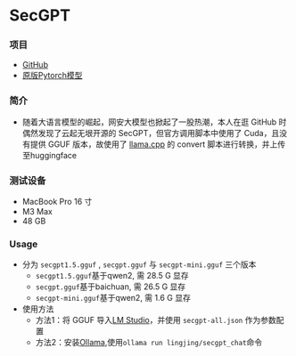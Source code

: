 # SecGPT
### **项目**
- [GitHub](https://github.com/Clouditera/SecGPT)
- [原版Pytorch模型](https://huggingface.co/clouditera/secgpt)
### **简介**
- 随着大语言模型的崛起，网安大模型也掀起了一股热潮，本人在逛 GitHub 时偶然发现了云起无垠开源的 SecGPT，但官方调用脚本中使用了 Cuda，且没有提供 GGUF 版本，故使用了 [llama.cpp](https://github.com/ggerganov/llama.cpp) 的 convert 脚本进行转换，并上传至huggingface

### **测试设备**
- MacBook Pro 16 寸
- M3 Max
- 48 GB

### **Usage**
- 分为 `secgpt1.5.gguf` , `secgpt.gguf` 与 `secgpt-mini.gguf` 三个版本
    - `secgpt1.5.gguf`基于qwen2,    需 28.5 G 显存
	- `secgpt.gguf`基于baichuan,   需 26.5 G 显存
	- `secgpt-mini.gguf`基于qwen2, 需 1.6 G 显存
- 使用方法
	- 方法1：将 GGUF 导入[LM Studio](https://lmstudio.ai/)，并使用 `secgpt-all.json` 作为参数配置
	- 方法2：安装[Ollama](https://ollama.com),使用`ollama run lingjing/secgpt_chat`命令
